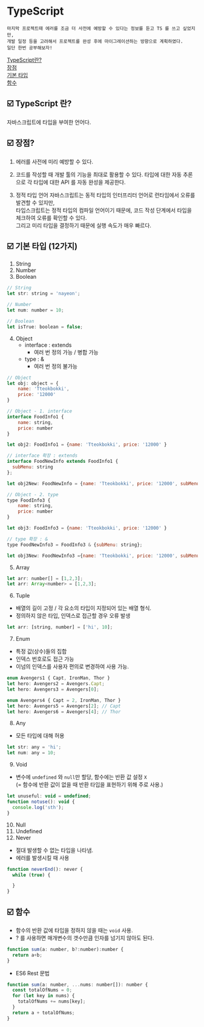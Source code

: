 # TypeScript


    마지막 프로젝트때 에러를 조금 더 사전에 예방할 수 있다는 정보를 듣고 TS 를 쓰고 싶었지만,    
    개발 일정 등을 고려해서 프로젝트를 완성 후에 마이그레이션하는 방향으로 계획하였다.      
    일단 한번 공부해보자!

[TypeScript란? ](#☑️-typescript-란)    
[장점](#☑️-장점)    
[기본 타입](#☑️-기본-타입-12가지)   
[함수](#☑️-함수)



## ☑️ TypeScript 란?   
 자바스크립트에 타입을 부여한 언어다.   


## ☑️ 장점?  

1. 에러를 사전에 미리 예방할 수 있다. 

2. 코드를 작성할 때 개발 툴의 기능을 최대로 활용할 수 있다. 
타입에 대한 자동 추론으로 각 타입에 대한 API 를 자동 완성을 제공한다.

3. 정적 타입 언어
자바스크립트는 동적 타입의 인터프리터 언어로 런타임에서 오류를 발견할 수 있지만,   
타입스크립트는 정적 타입의 컴파일 언어이기 때문에, 코드 작성 단계에서 타입을 체크하여 오류를 확인할 수 있다.      
그리고 미리 타입을 결정하기 때문에 실행 속도가 매우 빠르다.    



## ☑️ 기본 타입 (12가지)
1. String
2. Number
3. Boolean

```js
// String
let str: string = 'nayeon';

// Number
let num: number = 10;

// Boolean
let isTrue: boolean = false;

```

4. Object
     - interface : extends  
        - 여러 번 정의 가능 / 병합 가능 
     - type : & 
        - 여러 번 정의 불가능 

```js
// Object
let obj: object = {
    name: 'Tteokbokki',
    price: '12000'
}

// Object - 1. interface
interface FoodInfo1 {
    name: string,
    price: number
}

let obj2: FoodInfo1 = {name: 'Tteokbokki', price: '12000' }

// interface 확장 : extends
interface FoodNewInfo extends FoodInfo1 {
  subMenu: string
};

let obj2New: FoodNewInfo = {name: 'Tteokbokki', price: '12000', subMenu: 'none' }

// Object - 2. type
type FoodInfo3 {
    name: string,
    price: number
}

let obj3: FoodInfo3 = {name: 'Tteokbokki', price: '12000' }

// type 확장 : &
type FoodNewInfo3 = FoodInfo3 & {subMenu: string};

let obj3New: FoodNewInfo3 ={name: 'Tteokbokki', price: '12000', subMenu: 'none' }
```

5. Array
```js
let arr: number[] = [1,2,3];
let arr: Array<number> = [1,2,3];
```
6. Tuple
- 배열의 길이 고정 / 각 요소의 타입이 지정되어 있는 배열 형식.
- 정의하지 않은 타입, 인덱스로 접근할 경우 오류 발생
```js
let arr: [string, number] = ['hi', 10];
```
7. Enum  
- 특정 값(상수)들의 집합
- 인덱스 번호로도 접근 가능
- 이넘의 인덱스를 사용자 편의로 변경하여 사용 가능.
```js
enum Avengers1 { Capt, IronMan, Thor }
let hero: Avengers2 = Avengers.Capt;
let hero: Avengers3 = Avengers[0];

enum Avengers4 { Capt = 2, IronMan, Thor }
let hero: Avengers5 = Avengers[2]; // Capt
let hero: Avengers6 = Avengers[4]; // Thor
```
8. Any
- 모든 타입에 대해 허용
```js
let str: any = 'hi';
let num: any = 10;
```
9. Void
- 변수에 `undefined` 와 `null`만 할당, 함수에는 반환 값 설정 `X`   
(= 함수에 반환 값이 없을 때 반환 타입을 표현하기 위해 주로 사용.)
```js
let unuseful: void = undefined;
function notuse(): void {
  console.log('sth');
}
```
10. Null
11. Undefined
12. Never
- 절대 발생할 수 없는 타입을 나타냄.   
- 에러를 발생시킬 때 사용
```js
function neverEnd(): never {
  while (true) {

  }
}
```

## ☑️ 함수
- 함수의 반환 값에 타입을 정하지 않을 때는 `void` 사용.
- ? 를 사용하면 매개변수의 갯수만큼 인자를 넘기지 않아도 된다.
```js
function sum(a: number, b?:number):number {
  return a+b;
}
```

+ ES6 Rest 문법
```js
function sum(a: number, ...nums: number[]): number {
  const totalOfNums = 0;
  for (let key in nums) {
    totalOfNums += nums[key];
  }
  return a + totalOfNums;
}
```
